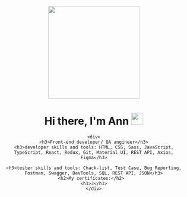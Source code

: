 
<div id="header" align="center">
	<img src="https://ak.picdn.net/shutterstock/videos/5131757/thumb/2.jpg" width="70%"  height="250"/>
	<h1>Hi there, I'm Ann
	<img src="https://github.com/blackcater/blackcater/raw/main/images/Hi.gif" height="32"/></h1>

	<div>
	<h3>Front-end developer/ QA angineer</h3>
	<h3>developer skills and tools: HTML, CSS, Sass, JavaScript, TypeScript, React, Redux, Git, Material UI, REST API, Axios, Figma</h3>
	
	<h3>tester skills and tools: Chack-list, Test Case, Bug Reporting, Postman, Swagger, DevTools, SQL, REST API, JSON</h3>
	<h2>My certificates:</h2>  
	<h1>3</h1>
	</div>
</div>
                                                                                 

